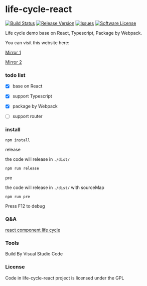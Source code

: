 # life-cycle-react

[![Build Status](https://travis-ci.org/flyher/life-cycle-react.svg?branch=master)](https://travis-ci.org/flyher/life-cycle-react?branch=master)
[![Release Version](https://img.shields.io/github/release/flyher/life-cycle-react.svg)](https://github.com/flyher/life-cycle-react/releases)
[![Issues](https://img.shields.io/github/issues/flyher/life-cycle-react.svg)](https://github.com/flyher/life-cycle-react/issues)
[![Software License](https://img.shields.io/github/license/flyher/life-cycle-react.svg?branch=master)](https://github.com/flyher/life-cycle-react/blob/master/LICENSE)

Life cycle demo base on React, Typescript, Package by Webpack.

You can visit this website here:

[Mirror 1](https://life-cycle-react.99diary.com)

[Mirror 2](https://www.99diary.com/life-cycle-react/)

### todo list

- [x] base on React

- [x] support Typescript

- [x] package by Webpack

- [ ] support router

### install


```shell
npm install
```

release

the code will release in `./dist/`
```
npm run release
```

pre

the code  will release in `./dist/` with sourceMap
```shell
npm run pre
```

Press F12 to debug

### Q&A 

[react component life cycle](https://reactjs.org/docs/react-component.html)

### Tools

Build By Visual Studio Code

### License

Code in life-cycle-react project is licensed under the GPL
